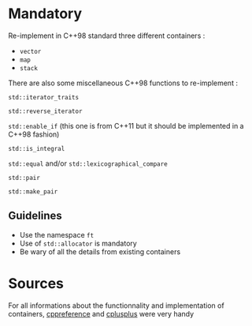 # Mandatory

Re-implement in C++98 standard three different containers :

- ``vector``
- ``map``
- ``stack``


There are also some miscellaneous C++98 functions to re-implement :

``std::iterator_traits``

``std::reverse_iterator``

``std::enable_if`` (this one is from C++11 but it should be implemented in a C++98 fashion)

``std::is_integral``

``std::equal`` and/or ``std::lexicographical_compare``

``std::pair``

``std::make_pair``

## Guidelines

- Use the namespace ``ft``
- Use of ``std::allocator`` is mandatory
- Be wary of all the details from existing containers

# Sources

For all informations about the functionnality and implementation of containers, [cppreference](https://en.cppreference.com/w/) and [cplusplus](https://cplusplus.com/) were very handy
